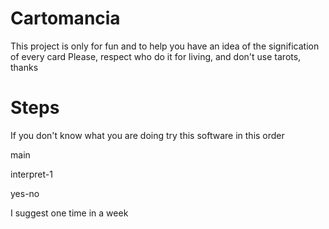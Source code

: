# Cartomancia

This project is only for fun and to help you have an idea of the signification of every card
Please, respect who do it for living, and don't use tarots, thanks

# Steps

If you don't know what you are doing try this software in this order

main

interpret-1

yes-no

I suggest one time in a week
